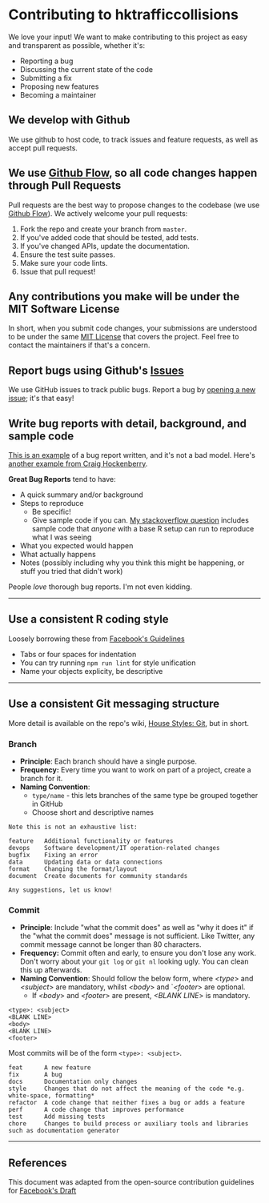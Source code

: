 # Contributing to hktrafficcollisions
We love your input! We want to make contributing to this project as easy and transparent as possible, whether it's:

- Reporting a bug
- Discussing the current state of the code
- Submitting a fix
- Proposing new features
- Becoming a maintainer

## We develop with Github
We use github to host code, to track issues and feature requests, as well as accept pull requests.

## We use [Github Flow](https://guides.github.com/introduction/flow/index.html), so all code changes happen through Pull Requests
Pull requests are the best way to propose changes to the codebase (we use [Github Flow](https://guides.github.com/introduction/flow/index.html)). We actively welcome your pull requests:

1. Fork the repo and create your branch from `master`.
2. If you've added code that should be tested, add tests.
3. If you've changed APIs, update the documentation.
4. Ensure the test suite passes.
5. Make sure your code lints.
6. Issue that pull request!

## Any contributions you make will be under the MIT Software License
In short, when you submit code changes, your submissions are understood to be under the same [MIT License](http://choosealicense.com/licenses/mit/) that covers the project. Feel free to contact the maintainers if that's a concern.

## Report bugs using Github's [Issues](https://github.com/avisionh/dashboard-hkdistrictcouncillors/issues)
We use GitHub issues to track public bugs. Report a bug by [opening a new issue](https://github.com/avisionh/dashboard-hkdistrictcouncillors/issues); it's that easy!

## Write bug reports with detail, background, and sample code
[This is an example](http://stackoverflow.com/q/12488905/180626) of a bug report written, and it's not a bad model. Here's [another example from Craig Hockenberry](http://www.openradar.me/11905408).

**Great Bug Reports** tend to have:

- A quick summary and/or background
- Steps to reproduce
  - Be specific!
  - Give sample code if you can. [My stackoverflow question](http://stackoverflow.com/q/12488905/180626) includes sample code that *anyone* with a base R setup can run to reproduce what I was seeing
- What you expected would happen
- What actually happens
- Notes (possibly including why you think this might be happening, or stuff you tried that didn't work)

People *love* thorough bug reports. I'm not even kidding.

***

## Use a consistent R coding style
Loosely borrowing these from [Facebook's Guidelines](https://github.com/facebook/draft-js/blob/a9316a723f9e918afde44dea68b5f9f39b7d9b00/CONTRIBUTING.md)

* Tabs or four spaces for indentation
* You can try running `npm run lint` for style unification
* Name your objects explicity, be descriptive

***

## Use a consistent Git messaging structure
More detail is available on the repo's wiki, [House Styles: Git](https://github.com/avisionh/dashboard-hkdistrictcouncillors/wiki/House-Styles:-Git), but in short.

### Branch
+ **Principle**: Each branch should have a single purpose.
+ **Frequency:** Every time you want to work on part of a project, create a branch for it.
+ **Naming Convention**:
  - `type/name` - this lets branches of the same type be grouped together in GitHub
  - Choose short and descriptive names

```
Note this is not an exhaustive list:

feature   Additional functionality or features
devops    Software development/IT operation-related changes
bugfix    Fixing an error
data      Updating data or data connections
format    Changing the format/layout
document  Create documents for community standards

Any suggestions, let us know!
```

### Commit
+ **Principle**: Include "what the commit does" as well as "why it does it" if the "what the commit does" message is not sufficient. Like Twitter, any commit message cannot be longer than 80 characters.
+ **Frequency:**  Commit often and early, to ensure you don't lose any work. Don't worry about your `git log` or `git nl` looking ugly. You can clean this up afterwards.
+ **Naming Convention**: Should follow the below form, where *<type*> and *<subject*> are mandatory, whilst *<body*> and `*<footer*> are optional.
    - If *<body*> and *<footer*> are present, *<BLANK LINE*> is mandatory.

```
<type>: <subject>
<BLANK LINE>
<body>
<BLANK LINE>
<footer>
```

Most commits will be of the form `<type>: <subject>`.

```
feat      A new feature
fix       A bug
docs      Documentation only changes
style     Changes that do not affect the meaning of the code *e.g. white-space, formatting*
refactor  A code change that neither fixes a bug or adds a feature
perf      A code change that improves performance
test      Add missing tests
chore     Changes to build process or auxiliary tools and libraries such as documentation generator
```

***

## References
This document was adapted from the open-source contribution guidelines for [Facebook's Draft](https://github.com/facebook/draft-js/blob/a9316a723f9e918afde44dea68b5f9f39b7d9b00/CONTRIBUTING.md)
